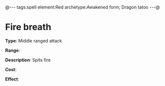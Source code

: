 @---
tags:spell
element:Red
archetype:Awakened form; Dragon tatoo
---@

# Fire breath	

**Type**:
Middle ranged attack

**Range**:

**Description**:
Spits fire

**Cost**:

**Effect**:
